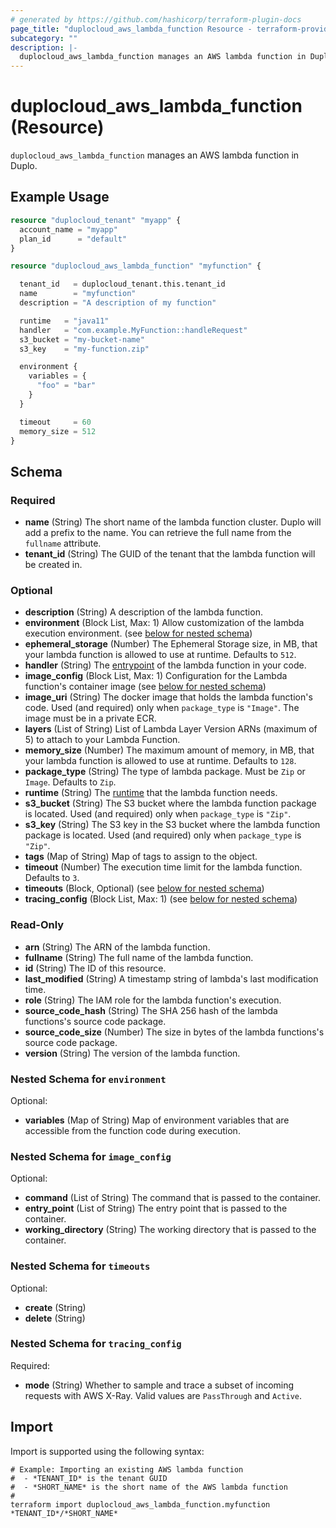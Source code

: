 ```yaml
---
# generated by https://github.com/hashicorp/terraform-plugin-docs
page_title: "duplocloud_aws_lambda_function Resource - terraform-provider-duplocloud"
subcategory: ""
description: |-
  duplocloud_aws_lambda_function manages an AWS lambda function in Duplo.
---
```


# duplocloud_aws_lambda_function (Resource)

`duplocloud_aws_lambda_function` manages an AWS lambda function in Duplo.

## Example Usage

```terraform
resource "duplocloud_tenant" "myapp" {
  account_name = "myapp"
  plan_id      = "default"
}

resource "duplocloud_aws_lambda_function" "myfunction" {

  tenant_id   = duplocloud_tenant.this.tenant_id
  name        = "myfunction"
  description = "A description of my function"

  runtime   = "java11"
  handler   = "com.example.MyFunction::handleRequest"
  s3_bucket = "my-bucket-name"
  s3_key    = "my-function.zip"

  environment {
    variables = {
      "foo" = "bar"
    }
  }

  timeout     = 60
  memory_size = 512
}
```

<!-- schema generated by tfplugindocs -->
## Schema

### Required

- **name** (String) The short name of the lambda function cluster.  Duplo will add a prefix to the name.  You can retrieve the full name from the `fullname` attribute.
- **tenant_id** (String) The GUID of the tenant that the lambda function will be created in.

### Optional

- **description** (String) A description of the lambda function.
- **environment** (Block List, Max: 1) Allow customization of the lambda execution environment. (see [below for nested schema](#nestedblock--environment))
- **ephemeral_storage** (Number) The Ephemeral Storage size, in MB, that your lambda function is allowed to use at runtime. Defaults to `512`.
- **handler** (String) The [entrypoint](https://docs.aws.amazon.com/lambda/latest/dg/walkthrough-custom-events-create-test-function.html) of the lambda function in your code.
- **image_config** (Block List, Max: 1) Configuration for the Lambda function's container image (see [below for nested schema](#nestedblock--image_config))
- **image_uri** (String) The docker image that holds the lambda function's code. Used (and required) only when `package_type` is `"Image"`. The image must be in a private ECR.
- **layers** (List of String) List of Lambda Layer Version ARNs (maximum of 5) to attach to your Lambda Function.
- **memory_size** (Number) The maximum amount of memory, in MB, that your lambda function is allowed to use at runtime. Defaults to `128`.
- **package_type** (String) The type of lambda package.  Must be `Zip` or `Image`.  Defaults to `Zip`.
- **runtime** (String) The [runtime](https://docs.aws.amazon.com/lambda/latest/dg/lambda-runtimes.html) that the lambda function needs.
- **s3_bucket** (String) The S3 bucket where the lambda function package is located. Used (and required) only when `package_type` is `"Zip"`.
- **s3_key** (String) The S3 key in the S3 bucket where the lambda function package is located. Used (and required) only when `package_type` is `"Zip"`.
- **tags** (Map of String) Map of tags to assign to the object.
- **timeout** (Number) The execution time limit for the lambda function. Defaults to `3`.
- **timeouts** (Block, Optional) (see [below for nested schema](#nestedblock--timeouts))
- **tracing_config** (Block List, Max: 1) (see [below for nested schema](#nestedblock--tracing_config))

### Read-Only

- **arn** (String) The ARN of the lambda function.
- **fullname** (String) The full name of the lambda function.
- **id** (String) The ID of this resource.
- **last_modified** (String) A timestamp string of lambda's last modification time.
- **role** (String) The IAM role for the lambda function's execution.
- **source_code_hash** (String) The SHA 256 hash of the lambda functions's source code package.
- **source_code_size** (Number) The size in bytes of the lambda functions's source code package.
- **version** (String) The version of the lambda function.

<a id="nestedblock--environment"></a>
### Nested Schema for `environment`

Optional:

- **variables** (Map of String) Map of environment variables that are accessible from the function code during execution.


<a id="nestedblock--image_config"></a>
### Nested Schema for `image_config`

Optional:

- **command** (List of String) The command that is passed to the container.
- **entry_point** (List of String) The entry point that is passed to the container.
- **working_directory** (String) The working directory that is passed to the container.


<a id="nestedblock--timeouts"></a>
### Nested Schema for `timeouts`

Optional:

- **create** (String)
- **delete** (String)


<a id="nestedblock--tracing_config"></a>
### Nested Schema for `tracing_config`

Required:

- **mode** (String) Whether to sample and trace a subset of incoming requests with AWS X-Ray. Valid values are `PassThrough` and `Active`.

## Import

Import is supported using the following syntax:

```shell
# Example: Importing an existing AWS lambda function
#  - *TENANT_ID* is the tenant GUID
#  - *SHORT_NAME* is the short name of the AWS lambda function
#
terraform import duplocloud_aws_lambda_function.myfunction *TENANT_ID*/*SHORT_NAME*
```
